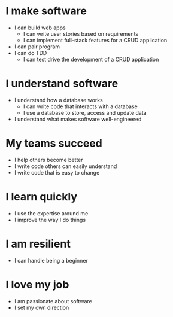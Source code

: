 # I make software
  - I can build web apps
    - I can write user stories based on requirements
    - I can implement full-stack features for a CRUD application
  - I can pair program
  - I can do TDD
    - I can test drive the development of a CRUD application

# I understand software
  - I understand how a database works
    - I can write code that interacts with a database
    - I use a database to store, access and update data
  - I understand what makes software well-engineered

# My teams succeed
  - I help others become better
  - I write code others can easily understand
  - I write code that is easy to change

# I learn quickly
  - I use the expertise around me
  - I improve the way I do things

# I am resilient
  - I can handle being a beginner

# I love my job
  - I am passionate about software
  - I set my own direction
  
